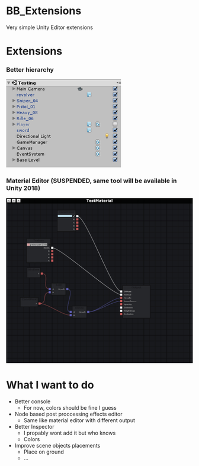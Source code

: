 # BB_Extensions
Very simple Unity Editor extensions

# Extensions

### Better hierarchy
![Screenshot](ss/better_hierarchy.png)


### Material Editor (SUSPENDED, same tool will be available in Unity 2018)
![Screenshot](ss/material_editor.png)

# What I want to do

- Better console
  - For now, colors should be fine I guess
- Node based post proccessing effects editor
  - Same like material editor with different output
- Better Inspector
  - I propably wont add it but who knows
  - Colors
- Improve scene objects placements
  - Place on ground
  - ...
